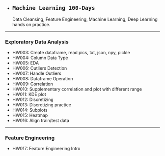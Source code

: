 * ## **`Machine Learning 100-Days`**

   Data Cleansing, Feature Engineering, Machine Learning, Deep Learning hands on practice.

***
### Exploratory Data Analysis
   - HW003: Create dataframe, read pics, txt, json, npy, pickle
   - HW004: Column Data Type
   - HW005: EDA
   - HW006: Outliers Detection
   - HW007: Handle Outliers
   - HW008: Dataframe Operation
   - HW009: Correlation
   - HW010: Supplementary correlation and plot with different range
   - HW011: KDE plot
   - HW012: Discretizing
   - HW013: Discretizing practice
   - HW014: Subplots
   - HW015: Heatmap
   - HW016: Align train/test data
***
### Feature Engineering
   - HW017: Feature Engineering Intro
